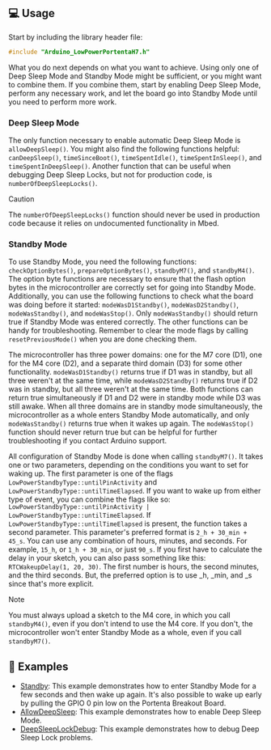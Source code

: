## 💻 Usage

Start by including the library header file:

```cpp
#include "Arduino_LowPowerPortentaH7.h"
```

What you do next depends on what you want to achieve. Using only one of Deep Sleep Mode and Standby Mode might be sufficient, or you might want to combine them. If you combine them, start by enabling Deep Sleep Mode, perform any necessary work, and let the board go into Standby Mode until you need to perform more work.

### Deep Sleep Mode

The only function necessary to enable automatic Deep Sleep Mode is `allowDeepSleep()`. You might also find the following functions helpful: `canDeepSleep()`, `timeSinceBoot()`, `timeSpentIdle()`, `timeSpentInSleep()`, and `timeSpentInDeepSleep()`. Another function that can be useful when debugging Deep Sleep Locks, but not for production code, is `numberOfDeepSleepLocks()`.

> [!CAUTION]
> The `numberOfDeepSleepLocks()` function should never be used in production code because it relies on undocumented functionality in Mbed.

### Standby Mode

To use Standby Mode, you need the following functions: `checkOptionBytes()`, `prepareOptionBytes()`, `standbyM7()`, and `standbyM4()`. The option byte functions are necessary to ensure that the flash option bytes in the microcontroller are correctly set for going into Standby Mode. Additionally, you can use the following functions to check what the board was doing before it started: `modeWasD1Standby()`, `modeWasD2Standby()`, `modeWasStandby()`, and `modeWasStop()`. Only `modeWasStandby()` should return true if Standby Mode was entered correctly. The other functions can be handy for troubleshooting. Remember to clear the mode flags by calling `resetPreviousMode()` when you are done checking them.

The microcontroller has three power domains: one for the M7 core (D1), one for the M4 core (D2), and a separate third domain (D3) for some other functionality. `modeWasD1Standby()` returns true if D1 was in standby, but all three weren't at the same time, while `modeWasD2Standby()` returns true if D2 was in standby, but all three weren't at the same time. Both functions can return true simultaneously if D1 and D2 were in standby mode while D3 was still awake. When all three domains are in standby mode simultaneously, the microcontroller as a whole enters Standby Mode automatically, and only `modeWasStandby()` returns true when it wakes up again. The `modeWasStop()` function should never return true but can be helpful for further troubleshooting if you contact Arduino support.

All configuration of Standby Mode is done when calling `standbyM7()`. It takes one or two parameters, depending on the conditions you want to set for waking up. The first parameter is one of the flags `LowPowerStandbyType::untilPinActivity` and `LowPowerStandbyType::untilTimeElapsed`. If you want to wake up from either type of event, you can combine the flags like so: `LowPowerStandbyType::untilPinActivity | LowPowerStandbyType::untilTimeElapsed`. If `LowPowerStandbyType::untilTimeElapsed` is present, the function takes a second parameter. This parameter's preferred format is `2_h + 30_min + 45_s`. You can use any combination of hours, minutes, and seconds. For example, `15_h`, or `1_h + 30_min`, or just `90_s`. If you first have to calculate the delay in your sketch, you can also pass something like this: `RTCWakeupDelay(1, 20, 30)`. The first number is hours, the second minutes, and the third seconds. But, the preferred option is to use _h, _min, and _s since that's more explicit.

> [!NOTE]
> You must always upload a sketch to the M4 core, in which you call `standbyM4()`, even if you don't intend to use the M4 core. If you don't, the microcontroller won't enter Standby Mode as a whole, even if you call `standbyM7()`.

## 👀 Examples

- [Standby](../examples/Standby): This example demonstrates how to enter Standby Mode for a few seconds and then wake up again. It's also possible to wake up early by pulling the GPIO 0 pin low on the Portenta Breakout Board.
- [AllowDeepSleep](../examples/AllowDeepSleep): This example demonstrates how to enable Deep Sleep Mode.
- [DeepSleepLockDebug](../examples/DeepSleepLockDebug): This example demonstrates how to debug Deep Sleep Lock problems.